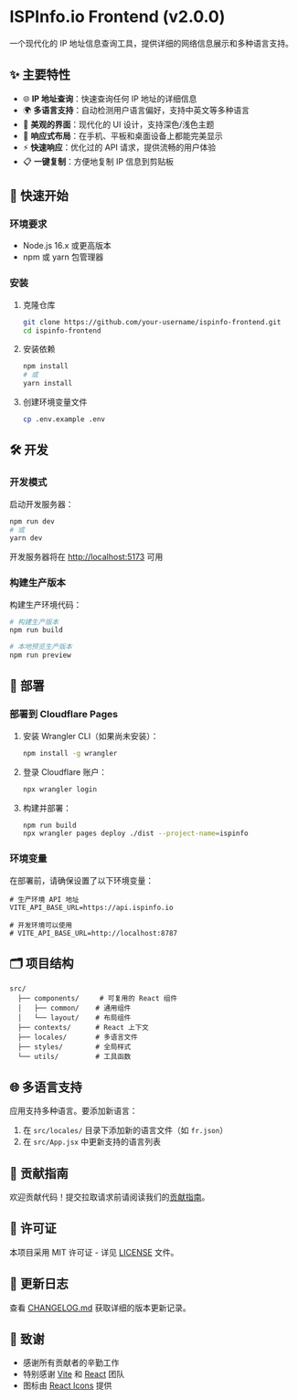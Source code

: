 # ISPInfo.io Frontend (v2.0.0)

一个现代化的 IP 地址信息查询工具，提供详细的网络信息展示和多种语言支持。

## ✨ 主要特性

- 🌐 **IP 地址查询**：快速查询任何 IP 地址的详细信息
- 🌍 **多语言支持**：自动检测用户语言偏好，支持中英文等多种语言
- 🎨 **美观的界面**：现代化的 UI 设计，支持深色/浅色主题
- 📱 **响应式布局**：在手机、平板和桌面设备上都能完美显示
- ⚡ **快速响应**：优化过的 API 请求，提供流畅的用户体验
- 📋 **一键复制**：方便地复制 IP 信息到剪贴板

## 🚀 快速开始

### 环境要求

- Node.js 16.x 或更高版本
- npm 或 yarn 包管理器

### 安装

1. 克隆仓库
   ```bash
   git clone https://github.com/your-username/ispinfo-frontend.git
   cd ispinfo-frontend
   ```

2. 安装依赖
   ```bash
   npm install
   # 或
   yarn install
   ```

3. 创建环境变量文件
   ```bash
   cp .env.example .env
   ```

## 🛠 开发

### 开发模式

启动开发服务器：

```bash
npm run dev
# 或
yarn dev
```

开发服务器将在 [http://localhost:5173](http://localhost:5173) 可用

### 构建生产版本

构建生产环境代码：

```bash
# 构建生产版本
npm run build

# 本地预览生产版本
npm run preview
```

## 🚀 部署

### 部署到 Cloudflare Pages

1. 安装 Wrangler CLI（如果尚未安装）：
   ```bash
   npm install -g wrangler
   ```

2. 登录 Cloudflare 账户：
   ```bash
   npx wrangler login
   ```

3. 构建并部署：
   ```bash
   npm run build
   npx wrangler pages deploy ./dist --project-name=ispinfo
   ```

### 环境变量

在部署前，请确保设置了以下环境变量：

```env
# 生产环境 API 地址
VITE_API_BASE_URL=https://api.ispinfo.io

# 开发环境可以使用
# VITE_API_BASE_URL=http://localhost:8787
```

## 🗂 项目结构

```
src/
  ├── components/     # 可复用的 React 组件
  │   ├── common/    # 通用组件
  │   └── layout/    # 布局组件
  ├── contexts/      # React 上下文
  ├── locales/       # 多语言文件
  ├── styles/        # 全局样式
  └── utils/         # 工具函数
```

## 🌐 多语言支持

应用支持多种语言。要添加新语言：

1. 在 `src/locales/` 目录下添加新的语言文件（如 `fr.json`）
2. 在 `src/App.jsx` 中更新支持的语言列表

## 🤝 贡献指南

欢迎贡献代码！提交拉取请求前请阅读我们的[贡献指南](CONTRIBUTING.md)。

## 📄 许可证

本项目采用 MIT 许可证 - 详见 [LICENSE](LICENSE) 文件。

## 📝 更新日志

查看 [CHANGELOG.md](CHANGELOG.md) 获取详细的版本更新记录。

## 🙏 致谢

- 感谢所有贡献者的辛勤工作
- 特别感谢 [Vite](https://vitejs.dev/) 和 [React](https://reactjs.org/) 团队
- 图标由 [React Icons](https://react-icons.github.io/react-icons/) 提供
